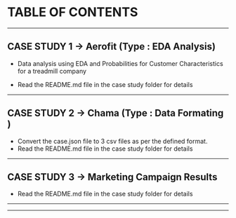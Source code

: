 # TABLE OF CONTENTS
--------------------------------------------------------------

## CASE STUDY 1 -> Aerofit (Type : EDA Analysis)

- Data analysis using EDA and Probabilities for Customer Characteristics for a treadmill company

- Read the README.md file in the case study folder for details

---------------------------------------------------------------

## CASE STUDY 2 -> Chama (Type : Data Formating )

- Convert the case.json file to 3 csv files as per the defined format.
- Read the README.md file in the case study folder for details

---------------------------------------------------------------

## CASE STUDY 3 ->  Marketing Campaign Results

- Read the README.md file in the case study folder for details


---------------------------------------------------------------





---------------------------------------------------------------